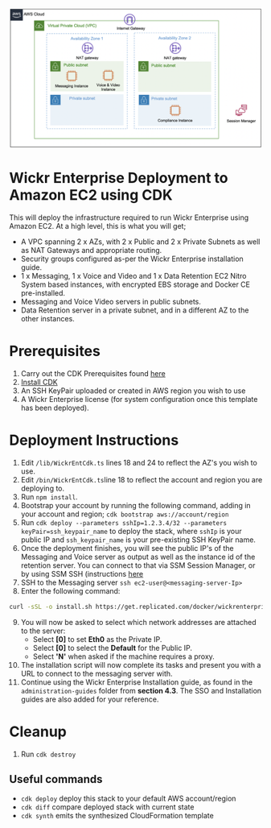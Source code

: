 ![architecture](assets/images/architecture.png?raw=true)

#  Wickr Enterprise Deployment to Amazon EC2 using CDK

This will deploy the infrastructure required to run Wickr Enterprise using Amazon EC2. At a high level, this is what you will get;

- A VPC spanning 2 x AZs, with 2 x Public and 2 x Private Subnets as well as NAT Gateways and appropriate routing.
- Security groups configured as-per the Wickr Enterprise installation guide.
- 1 x Messaging, 1 x Voice and Video and 1 x Data Retention EC2 Nitro System based instances, with encrypted EBS storage and Docker CE pre-installed.
- Messaging and Voice Video servers in public subnets.
- Data Retention server in a private subnet, and in a different AZ to the other instances.

# Prerequisites

1. Carry out the CDK Prerequisites found [here](https://docs.aws.amazon.com/cdk/v2/guide/getting_started.html#getting_started_prerequisites)
2. [Install CDK](https://docs.aws.amazon.com/cdk/v2/guide/getting_started.html#getting_started_install)
3. An SSH KeyPair uploaded or created in AWS region you wish to use
4. A Wickr Enterprise license (for system configuration once this template has been deployed).

# Deployment Instructions 

1. Edit `/lib/WickrEntCdk.ts` lines 18 and 24 to reflect the AZ's you wish to use. 
2. Edit `/bin/WickrEntCdk.ts`line 18 to reflect the account and region you are deploying to.
3. Run `npm install`.
4. Bootstrap your account by running the following command, adding in your account and region; `cdk bootstrap aws://account/region`
5. Run `cdk deploy --parameters sshIp=1.2.3.4/32 --parameters keyPair=ssh_keypair_name` to deploy the stack, where `sshIp` is your public IP and `ssh_keypair_name` is your pre-existing SSH KeyPair name.
6. Once the deployment finishes, you will see the public IP's of the Messaging and Voice server as output as well as the instance id of the retention server. You can connect to that via SSM Session Manager, or by using SSM SSH (instructions [here](https://docs.aws.amazon.com/systems-manager/latest/userguide/session-manager-getting-started-enable-ssh-connections.html)
7. SSH to the Messaging server `ssh ec2-user@<messaging-server-Ip>`
8. Enter the following command:
```bash
curl -sSL -o install.sh https://get.replicated.com/docker/wickrenterprise/stable && sudo bash ./install.sh
```
9. You will now be asked to select which network addresses are attached to the server:
    - Select **[0]** to set **Eth0** as the Private IP.
    - Select **[0]** to select the **Default** for the Public IP.
    - Select **'N'** when asked if the machine requires a proxy.
10. The installation script will now complete its tasks and present you with a URL to connect to the messaging server with. 
11. Continue using the Wickr Enterprise Installation guide, as found in the `administration-guides` folder from **section 4.3**. The SSO and Installation guides are also added for your reference.

# Cleanup 

1. Run `cdk destroy`

## Useful commands

* `cdk deploy`      deploy this stack to your default AWS account/region
* `cdk diff`        compare deployed stack with current state
* `cdk synth`       emits the synthesized CloudFormation template

